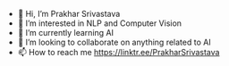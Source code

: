 - 👋 Hi, I’m Prakhar Srivastava
- 👀 I’m interested in NLP and Computer Vision 
- 🌱 I’m currently learning AI
- 💞️ I’m looking to collaborate on anything related to AI
- 📫 How to reach me https://linktr.ee/PrakharSrivastava

<!---
prakharsdev/prakharsdev is a ✨ special ✨ repository because its `README.md` (this file) appears on your GitHub profile.
You can click the Preview link to take a look at your changes.
--->
